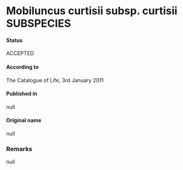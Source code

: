 Mobiluncus curtisii subsp. curtisii SUBSPECIES
=======

#### Status
ACCEPTED

#### According to
The Catalogue of Life, 3rd January 2011

#### Published in
null

#### Original name
null

### Remarks
null